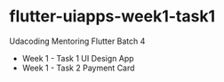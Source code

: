 # flutter-uiapps-week1-task1
Udacoding Mentoring Flutter Batch 4
- Week 1 - Task 1 UI Design App
- Week 1 - Task 2 Payment Card
